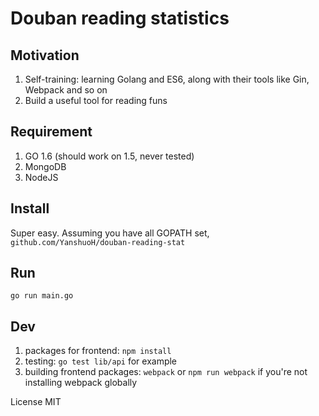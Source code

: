 # Douban reading statistics

## Motivation
1. Self-training: learning Golang and ES6, along with their tools like Gin, Webpack and so on
2. Build a useful tool for reading funs

## Requirement
1. GO 1.6 (should work on 1.5, never tested)
2. MongoDB
3. NodeJS

## Install
Super easy. Assuming you have all GOPATH set, ``` github.com/YanshuoH/douban-reading-stat ```

## Run
``` go run main.go ```

## Dev
1. packages for frontend: ``` npm install ```
2. testing: ``` go test lib/api ``` for example
3. building frontend packages: ``` webpack ``` or ``` npm run webpack ``` if you're not installing webpack globally

License MIT
